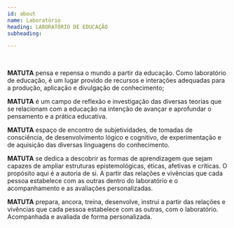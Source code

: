 ```yaml
---
id: about
name: Laboratório
heading: LABORATÓRIO DE EDUCAÇÃO
subheading: 

---
```


⠀

**MATUTA** pensa e repensa o mundo a partir da educação. Como laboratório de educação, é um lugar provido de recursos e interações adequadas para a produção, aplicação e divulgação de conhecimento; 

**MATUTA** é um campo de reflexão e investigação das diversas teorias que se relacionam com a educação na intenção de avançar e aprofundar o pensamento e a prática educativa.

**MATUTA** espaço de encontro de subjetividades, de tomadas de consciência, de desenvolvimento lógico e cognitivo, de experimentação e de aquisição das diversas linguagens do conhecimento.

**MATUTA** se dedica a descobrir as formas de aprendizagem que sejam capazes de ampliar estruturas epistemológicas, éticas, afetivas e críticas. O propósito aqui é a autoria de si.
A partir das relações e vivências que cada pessoa estabelece com as outras dentro do laboratório e o acompanhamento e as avaliações personalizadas.

**MATUTA** prepara, ancora, treina, desenvolve, instrui a partir das relações e vivências que cada pessoa estabelece com as outras, com o laboratório. Acompanhada e avaliada de forma personalizada.

